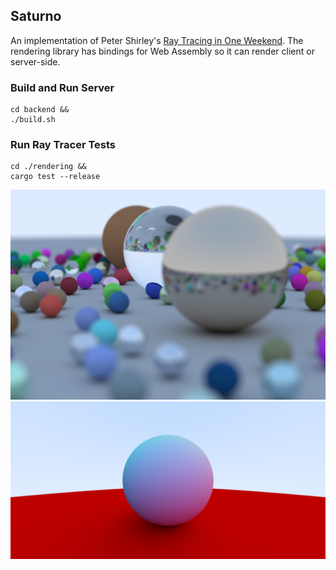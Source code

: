 ## Saturno

An implementation of Peter Shirley's [Ray Tracing in One Weekend][rtiow_book].
The rendering library has bindings for Web Assembly so it can render client or
server-side.

### Build and Run Server
```
cd backend &&
./build.sh
```

### Run Ray Tracer Tests
```
cd ./rendering &&
cargo test --release
```


![Book Cover](https://raw.githubusercontent.com/alvarosan/saturno/master/rendering/book_cover.png)
![Diffuse Normals](https://raw.githubusercontent.com/alvarosan/saturno/master/rendering/render_diffuse_ms100_2000x1000.png)



[rtiow_book]:<https://www.realtimerendering.com/raytracing/Ray%20Tracing%20in%20a%20Weekend.pdf>
